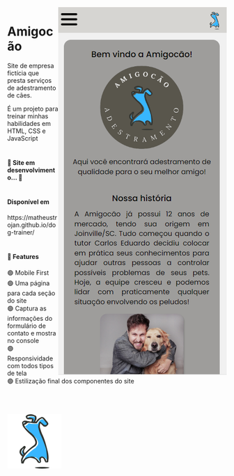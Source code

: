 <img src="src/images/print.png" align="right"/>

<h1>
Amigocão 
</h1>

<p>Site de empresa fictícia que presta serviços de adestramento de cães.</p>
<p>É um projeto para treinar minhas habilidades em HTML, CSS e JavaScript</p>
 
#

<h4> 
	🚧  Site em desenvolvimento...  🚧
</h4>

# 

<h4> Disponível em </h4>
https://matheustrojan.github.io/dog-trainer/

#

<h4>
🚀 Features
</h4>

🟢 Mobile First <br>
🟢 Uma página para cada seção do site <br>
🟢 Captura as informações do formulário de contato e mostra no console <br>
🟢 Responsividade com todos tipos de tela <br>
🟢 Estilização final dos componentes do site <br>

<br><br>

<img src="src/images/logo2.png" align="left" width="125"/>
